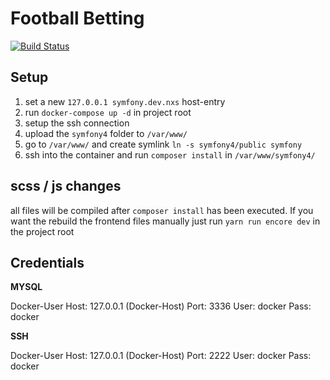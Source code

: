 # Football Betting

[![Build Status](https://travis-ci.com/football-betting/symfony4.svg?branch=master)](https://travis-ci.com/football-betting/symfony4)


## Setup

1. set a new `127.0.0.1 symfony.dev.nxs` host-entry
2. run `docker-compose up -d` in project root
3. setup the ssh connection
4. upload the `symfony4` folder to `/var/www/`
5. go to `/var/www/` and create symlink `ln -s symfony4/public symfony`
5. ssh into the container and run `composer install` in `/var/www/symfony4/`


## scss / js changes

all files will be compiled after `composer install` has been executed.
If you want the rebuild the frontend files manually just run `yarn run encore dev` in the project root

## Credentials

**MYSQL**

Docker-User
Host: 127.0.0.1 (Docker-Host)
Port: 3336
User: docker
Pass: docker

**SSH**

Docker-User
Host: 127.0.0.1 (Docker-Host)
Port: 2222
User: docker
Pass: docker